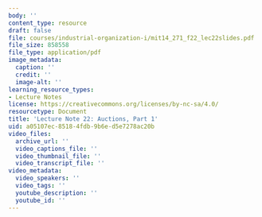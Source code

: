 ```yaml
---
body: ''
content_type: resource
draft: false
file: courses/industrial-organization-i/mit14_271_f22_lec22slides.pdf
file_size: 858558
file_type: application/pdf
image_metadata:
  caption: ''
  credit: ''
  image-alt: ''
learning_resource_types:
- Lecture Notes
license: https://creativecommons.org/licenses/by-nc-sa/4.0/
resourcetype: Document
title: 'Lecture Note 22: Auctions, Part 1'
uid: a05107ec-8518-4fdb-9b6e-d5e7278ac20b
video_files:
  archive_url: ''
  video_captions_file: ''
  video_thumbnail_file: ''
  video_transcript_file: ''
video_metadata:
  video_speakers: ''
  video_tags: ''
  youtube_description: ''
  youtube_id: ''
---
```

